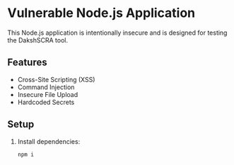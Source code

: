 # Vulnerable Node.js Application

This Node.js application is intentionally insecure and is designed for testing the DakshSCRA tool.

## Features

- Cross-Site Scripting (XSS)
- Command Injection
- Insecure File Upload
- Hardcoded Secrets

## Setup

1. Install dependencies:
   ```bash
   npm i
   ```
